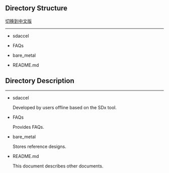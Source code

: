 
## Directory Structure

[切换到中文版](./README_CN.md)

---

- sdaccel

- FAQs

- bare_metal

- README.md


## Directory Description

---

<a id="sec-3-1" name="sec-3-1"></a>

- sdaccel

  Developed by users offline based on the SDx tool.

- FAQs

  Provides FAQs.

- bare_metal

  Stores reference designs.

- README.md

  This document describes other documents.


